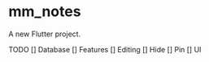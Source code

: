 # mm_notes

A new Flutter project.


TODO
[] Database
[] Features
    [] Editing
    [] Hide
    [] Pin
[] UI